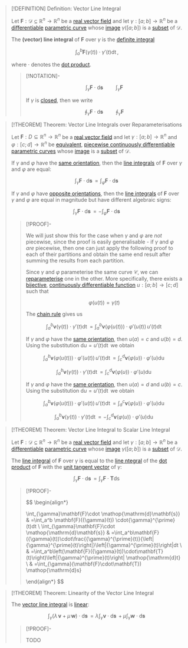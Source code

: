 >[!DEFINITION] Definition: Vector Line Integral
>
>Let $\mathbf{F}: \mathcal{D} \subseteq \mathbb{R}^n \to \mathbb{R}^n$ be a [real vector field](../Real%20Vector%20Field.md) and let $\gamma: [a;b] \to \mathbb{R}^n$ be a [differentiable](../../../Real%20Vector%20Functions/Parametric%20Curves/Differentiation/Differentiability%20of%20Parametric%20Curves.md) [parametric curve](../../../Real%20Vector%20Functions/Parametric%20Curves/Parametric%20Curve.md) whose [image](../../../../Functions/index.md) $\gamma([a;b])$ is a [subset](../../../../../Set%20Theory/index.md) of $\mathcal{D}$.
>
>The **(vector) line integral** of $\mathbf{F}$ over $\gamma$ is the [definite integral](../../../Real%20Functions/Integration/Definite%20Integrals/index.md) 
>
>$$
>\int_a^b \mathbf{F}(\gamma(t)) \cdot \gamma'(t) \mathop{\mathrm{d}t},
>$$
>
>where $\cdot$ denotes the [dot product](../../../../../Algebra/Linear%20Algebra/Matrices/Row%20and%20Column%20Vectors/Real%20Vectors/Real%20Dot%20Product.md).
>
>>[!NOTATION]-
>>
>>$$
>>\int_{\gamma} \mathbf{F} \cdot \mathop{\mathrm{d}\mathbf{s}} \qquad \int_{\gamma} \mathbf{F}
>>$$
>>
>>If $\gamma$ is [closed](../../../Real%20Vector%20Functions/Parametric%20Curves/Closed%20Parametric%20Curve.md), then we write
>>
>>$$
>>\oint_{\gamma} \mathbf{F} \cdot \mathop{\mathrm{d}\mathbf{s}} \qquad \oint_{\gamma} \mathbf{F}
>>$$
>>
>

>[!THEOREM] Theorem: Vector Line Integrals over Reparameterisations
>
>Let $\mathbf{F}: D\subseteq \mathbb{R}^n \to \mathbb{R}^n$ be a [real vector field](../Real%20Vector%20Field.md) and let $\gamma: [a;b] \to \mathbb{R}^n$ and $\varphi: [c;d] \to \mathbb{R}^n$ be [equivalent](../../../Real%20Vector%20Functions/Parametric%20Curves/Equivalence%20of%20Parametric%20Curves.md), [piecewise continuously differentiable](../../../Real%20Vector%20Functions/Parametric%20Curves/Differentiation/Differentiability%20of%20Parametric%20Curves.md) [parametric curves](../../../Real%20Vector%20Functions/Parametric%20Curves/Parametric%20Curve.md) whose [image](../../../../Functions/index.md) is a [subset](../../../../../Set%20Theory/index.md) of $\mathcal{D}$.
>
>If $\gamma$ and $\varphi$ have the [same orientation](../../../Real%20Vector%20Functions/Parametric%20Curves/Orientation.md), then the [line integrals](Vector%20Line%20Integral.md) of $\mathbf{F}$ over $\gamma$ and $\varphi$ are equal:
>
>$$
>\int_{\gamma} \mathbf{F} \cdot \mathop{\mathrm{d}\mathbf{s}} = \int_{\varphi} \mathbf{F} \cdot \mathop{\mathrm{d}\mathbf{s}}
>$$
>
>If $\gamma$ and $\varphi$ have [opposite orientations](../../../Real%20Vector%20Functions/Parametric%20Curves/Orientation.md), then the [line integrals](Vector%20Line%20Integral.md) of $\mathbf{F}$ over $\gamma$ and $\varphi$ are equal in magnitude but have different algebraic signs:
>
>$$
>\int_{\gamma} \mathbf{F} \cdot \mathop{\mathrm{d}\mathbf{s}} = -\int_{\varphi} \mathbf{F} \cdot \mathop{\mathrm{d}\mathbf{s}}
>$$
>
>>[!PROOF]-
>>
>>We will just show this for the case when $\gamma$ and $\varphi$ are *not* piecewise, since the proof is easily generalisable - if $\gamma$ and $\varphi$ *are* piecewise, then one can just apply the following proof to each of their partitions and obtain the same end result after summing the results from each partition.
>>
>>Since $\gamma$ and $\varphi$ parameterise the same curve $\mathcal{C}$, we can [reparameterise](../../../../../Geometry/Euclidean%20Geometry/Curves/index.md) one in the other. More specifically, there exists a [bijective](../../../../Functions/Types%20of%20Functions/Bijection.md), [continuously differentiable function](../../../Real%20Functions/Differentiation/Derivatives.md) $u: [a;b] \to [c;d]$ such that
>>
>>$$
>>\varphi(u(t)) = \gamma (t)
>>$$
>>
>>The [chain rule](../../../Real%20Vector%20Functions/Parametric%20Curves/Differentiation/Differentiation%20Rules%20for%20Curve%20Parameterisations.md#^chainrule) gives us
>>
>>$$
>>\int_a^b \boldsymbol{v}(\gamma(t))\cdot \gamma' (t)\mathop{\mathrm{d}t} = \int_a^b \boldsymbol{v}(\varphi(u(t))) \cdot \varphi' (u(t)) \,u'(t) \mathop{\mathrm{d}t}
>>$$
>>
>>If $\gamma$ and $\varphi$ have the [same orientation](../../../../../Geometry/Euclidean%20Geometry/Curves/index.md), then $u(a) = c$ and $u(b) = d$. Using the substitution $\mathrm{d}u = u'(t) \mathop{\mathrm{d}t}$ we obtain
>>
>>$$
>>\int_a^b \boldsymbol{v}(\varphi(u(t))) \cdot \varphi' (u(t)) \,u'(t) \mathop{\mathrm{d}t} = \int_c^d \boldsymbol{v}(\varphi(u)) \cdot \varphi' (u) \mathop{\mathrm{d}u}
>>$$
>>
>>$$
>>\int_a^b \boldsymbol{v}(\gamma(t))\cdot \gamma' (t)\mathop{\mathrm{d}t} = \int_c^d \boldsymbol{v}(\varphi(u)) \cdot \varphi' (u) \mathop{\mathrm{d}u}
>>$$
>>
>>If $\gamma$ and $\varphi$ have the [same orientation](../../../../../Geometry/Euclidean%20Geometry/Curves/index.md), then $u(a) = d$ and $u(b) = c$. Using the substitution $\mathrm{d}u = u'(t) \mathop{\mathrm{d}t}$ we obtain
>>
>>$$
>>\int_a^b \boldsymbol{v}(\varphi(u(t))) \cdot \varphi' (u(t)) \,u'(t) \mathop{\mathrm{d}t} = \int_d^c \boldsymbol{v}(\varphi(u)) \cdot \varphi' (u) \mathop{\mathrm{d}u}
>>$$
>>
>>$$
>>\int_a^b \boldsymbol{v}(\gamma(t))\cdot \gamma' (t)\mathop{\mathrm{d}t} = - \int_c^d \boldsymbol{v}(\varphi(u)) \cdot \varphi' (u) \mathop{\mathrm{d}u}
>>$$
>>
>

>[!THEOREM] Theorem: Vector Line Integral to Scalar Line Integral
>
>Let $\mathbf{F}: \mathcal{D} \subseteq \mathbb{R}^n \to \mathbb{R}^n$ be a [real vector field](../Real%20Vector%20Field.md) and let $\gamma: [a;b] \to \mathbb{R}^n$ be a [differentiable](../../../Real%20Vector%20Functions/Parametric%20Curves/Differentiation/Differentiability%20of%20Parametric%20Curves.md) [parametric curve](../../../Real%20Vector%20Functions/Parametric%20Curves/Parametric%20Curve.md) whose [image](../../../../Functions/index.md) $\gamma([a;b])$ is a [subset](../../../../../Set%20Theory/index.md) of $\mathcal{D}$.
>
>The [line integral](Vector%20Line%20Integral.md) of $\mathbf{F}$ over $\gamma$ is equal to the [line ntegral](../../../Real%20Vector%20Functions/Scalar%20Fields/Integration/Scalar%20Line%20Integrals.md) of the [dot product](../../../../../Algebra/Linear%20Algebra/Matrices/Row%20and%20Column%20Vectors/Real%20Vectors/Real%20Dot%20Product.md) of $\mathbf{F}$ with the [unit tangent vector](../../../Real%20Vector%20Functions/Parametric%20Curves/Differentiation/Tangent%20Vector.md) of $\gamma$:
>
>$$
>\int_{\gamma} \mathbf{F} \cdot \mathop{\mathrm{d}\mathbf{s}} = \int_{\gamma} \mathbf{F} \cdot \mathbf{T} \mathop{\mathrm{d}s}
>$$
>
>>[!PROOF]-
>>
>>$$
>>\begin{align*}
>>
>>\int_{\gamma}\mathbf{F}\cdot \mathop{\mathrm{d}\mathbf{s}} & =\int_a^b \mathbf{F}({\gamma}(t)) \cdot{\gamma}^{\prime}(t)dt \\
>>\int_{\gamma}\mathbf{F}\cdot \mathop{\mathrm{d}\mathbf{s}} & =\int_a^b\mathbf{F}({\gamma}(t))\cdot\frac{{\gamma}^{\prime}(t)}{\left\|{\gamma}^{\prime}(t)\right\|}\left\|{\gamma}^{\prime}(t)\right\|dt \\
>>& =\int_a^b\left(\mathbf{F}({\gamma}(t))\cdot\mathbf{T}(t)\right)\left\|{\gamma}^{\prime}(t)\right\| \mathop{\mathrm{d}t} \\
>>& =\int_{\gamma}(\mathbf{F}\cdot\mathbf{T}) \mathop{\mathrm{d}s}
>>
>>\end{align*}
>>$$
>>
>

>[!THEOREM] Theorem: Linearity of the Vector Line Integral
>
>The [vector line integral](Vector%20Line%20Integral.md) is [linear](../../../../../Algebra/Linear%20Algebra/Linear%20Transformations/Linear%20Transformation.md):
>
>$$
>\int_{\gamma} (\lambda\, \boldsymbol{v} +\mu \, \boldsymbol{w})\cdot\mathop{\mathrm{d}\boldsymbol{s}} = \lambda\int_{\gamma} \boldsymbol{v}\cdot\mathop{\mathrm{d}\boldsymbol{s}} + \mu \int_{\gamma} \boldsymbol{w}\cdot \mathop{\mathrm{d}\boldsymbol{s}}
>$$
>
>>[!PROOF]-
>>
>>TODO
>>
>

